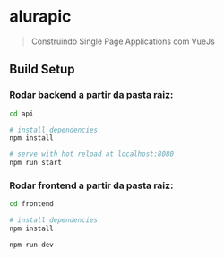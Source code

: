 # alurapic

> Construindo Single Page Applications com VueJs

## Build Setup

### Rodar backend a partir da pasta raiz:
``` bash
cd api

# install dependencies
npm install

# serve with hot reload at localhost:8080
npm run start

```

### Rodar frontend a partir da pasta raiz:
``` bash
cd frontend

# install dependencies
npm install

npm run dev

```
